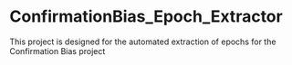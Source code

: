 # ConfirmationBias_Epoch_Extractor
This project is designed for the automated extraction of epochs for the Confirmation Bias project
